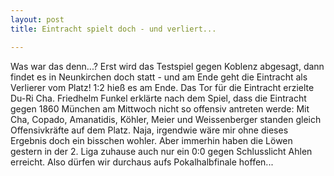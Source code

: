 ```yaml
---
layout: post
title: Eintracht spielt doch - und verliert...

---
```


Was war das denn...? Erst wird das Testspiel gegen Koblenz abgesagt, dann findet es in Neunkirchen doch statt - und am Ende geht die Eintracht als Verlierer vom Platz! 1:2 hieß es am Ende. Das Tor für die Eintracht erzielte Du-Ri Cha. Friedhelm Funkel erklärte nach dem Spiel, dass die Eintracht gegen 1860 München am Mittwoch nicht so offensiv antreten werde: Mit Cha, Copado, Amanatidis, Köhler, Meier und Weissenberger standen gleich Offensivkräfte auf dem Platz. Naja, irgendwie wäre mir ohne dieses Ergebnis doch ein bisschen wohler. Aber immerhin haben die Löwen gestern in der 2. Liga zuhause auch nur ein 0:0 gegen Schlusslicht Ahlen erreicht. Also dürfen wir durchaus aufs Pokalhalbfinale hoffen...


